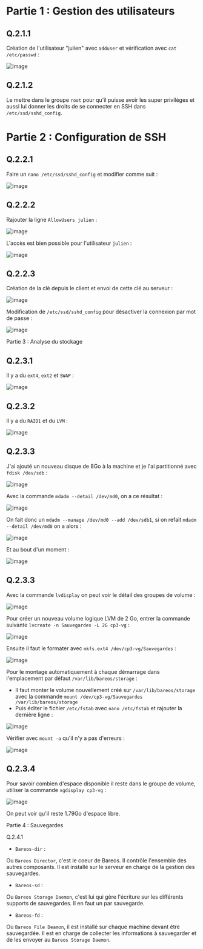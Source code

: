 # Partie 1 : Gestion des utilisateurs

## Q.2.1.1 

Création de l'utilisateur "julien" avec `adduser` et vérification avec `cat /etc/passwd` :

![image](https://github.com/JuGuillot/Checkpoint-3/assets/161329881/56dc3012-c9d2-4213-b2d7-90168cfd3f85)

## Q.2.1.2

Le mettre dans le groupe `root` pour qu'il puisse avoir les super privilèges et aussi lui donner les droits de se connecter en SSH dans `/etc/ssd/sshd_config`.

# Partie 2 : Configuration de SSH

## Q.2.2.1

Faire un `nano /etc/ssd/sshd_config` et modifier comme suit :

![image](https://github.com/JuGuillot/Checkpoint-3/assets/161329881/db978e48-2ccd-495e-aa98-4afb89e201a8)

## Q.2.2.2

Rajouter la ligne `AllowUsers julien` :

![image](https://github.com/JuGuillot/Checkpoint-3/assets/161329881/f3a096db-20f8-4b6b-84ea-9cf39a6cd3e1)

L'accès est bien possible pour l'utilisateur `julien` :

![image](https://github.com/JuGuillot/Checkpoint-3/assets/161329881/a5106017-f1a8-41ce-8936-8f5920fc67bf)

## Q.2.2.3

Création de la clé depuis le client et envoi de cette clé au serveur :

![image](https://github.com/JuGuillot/Checkpoint-3/assets/161329881/6384c70f-064b-4c51-8708-256c014d229f)

Modification de `/etc/ssd/sshd_config` pour désactiver la connexion par mot de passe :

![image](https://github.com/JuGuillot/Checkpoint-3/assets/161329881/0c2c0ac2-15c8-4f9c-80ee-7d4b0cd3cb30)

Partie 3 : Analyse du stockage

## Q.2.3.1

Il y a du `ext4`, `ext2` et `SWAP` :

![image](https://github.com/JuGuillot/Checkpoint-3/assets/161329881/2d6ab127-ed50-4bad-aaa8-6a5d808146bf)

## Q.2.3.2

Il y a du `RAID1` et du `LVM` :

![image](https://github.com/JuGuillot/Checkpoint-3/assets/161329881/037268ca-2f2d-49d0-ba46-a413d76c1646)

## Q.2.3.3

J'ai ajouté un nouveau disque de 8Go à la machine et je l'ai partitionné avec `fdisk /dev/sdb` :

![image](https://github.com/JuGuillot/Checkpoint-3/assets/161329881/8a4532b6-81be-4449-9002-5e1a80f962df)

Avec la commande `mdadm --detail /dev/md0`, on a ce résultat :

![image](https://github.com/JuGuillot/Checkpoint-3/assets/161329881/8f086fc6-621a-45ba-9875-3cc0b34c7d15)

On fait donc un `mdadm --manage /dev/md0 --add /dev/sdb1`, si on refait `mdadm --detail /dev/md0` on a alors : 

![image](https://github.com/JuGuillot/Checkpoint-3/assets/161329881/25e1d0f7-d61d-4fda-b668-ff8f14e2502a)

Et au bout d'un moment :

![image](https://github.com/JuGuillot/Checkpoint-3/assets/161329881/352550ae-9ac8-4ffa-9d31-fd7d06dd96c0)

## Q.2.3.3

Avec la commande `lvdisplay` on peut voir le détail des groupes de volume : 

![image](https://github.com/JuGuillot/Checkpoint-3/assets/161329881/bdc7172d-2c28-4db6-8c1a-c56b7119e28d)

Pour créer un nouveau volume logique LVM de 2 Go, entrer la commande suivante `lvcreate -n Sauvegardes -L 2G cp3-vg` :

![image](https://github.com/JuGuillot/Checkpoint-3/assets/161329881/0d085f52-a409-476e-b213-c2c77bea99ac)

Ensuite il faut le formater avec `mkfs.ext4 /dev/cp3-vg/Sauvegardes` :

![image](https://github.com/JuGuillot/Checkpoint-3/assets/161329881/79cc289a-e764-4cf2-8fa9-2637ba5a1232)

Pour le montage automatiquement à chaque démarrage dans l'emplacement par défaut `/var/lib/bareos/storage` :

- Il faut monter le volume nouvellement créé sur `/var/lib/bareos/storage` avec la commande `mount /dev/cp3-vg/Sauvegardes /var/lib/bareos/storage`
- Puis éditer le fichier `/etc/fstab` avec `nano /etc/fstab` et rajouter la dernière ligne :

![image](https://github.com/JuGuillot/Checkpoint-3/assets/161329881/3b20da6a-39e5-4c20-a314-716f545195db)

Vérifier avec `mount -a` qu'il n'y a pas d'erreurs : 

![image](https://github.com/JuGuillot/Checkpoint-3/assets/161329881/6a1d6e88-ecd8-4740-abe0-b9120ad68f57)

## Q.2.3.4

Pour savoir combien d'espace disponible il reste dans le groupe de volume, utiliser la commande `vgdisplay cp3-vg` :

![image](https://github.com/JuGuillot/Checkpoint-3/assets/161329881/f27a56ed-39dd-4ee7-bd50-cebb12c93ca8)

On peut voir qu'il reste 1.79Go d'espace libre.

Partie 4 : Sauvegardes

Q.2.4.1 

- `Bareos-dir` :

Ou `Bareos Director`, c'est le coeur de Bareos. Il contrôle l'ensemble des autres composants. Il est installé sur le serveur en charge de la gestion des sauvegardes.

- `Bareos-sd` :

Ou `Bareos Storage Daemon`, c'est lui qui gère l'écriture sur les différents supports de sauvegardes. Il en faut un par sauvegarde.

- `Bareos-fd` :

Ou `Bareos File Deamon`, il est installé sur chaque machine devant être sauvegardée. Il est en charge de collecter les informations à sauvegarder et de les envoyer au `Bareos Storage Daemon`.
